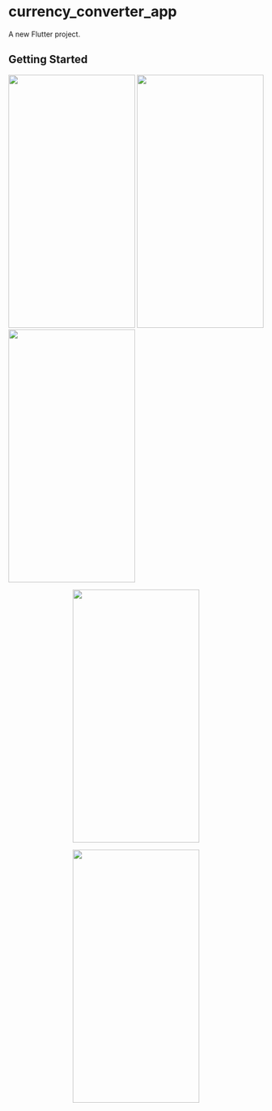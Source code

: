 # currency_converter_app

A new Flutter project.

## Getting Started


<img src= "https://user-images.githubusercontent.com/111565916/192001602-4cdb8e32-3d4d-4709-aa78-de14e7d21a53.jpg" height=500 width=250> <img src= "https://user-images.githubusercontent.com/111565916/192001754-92fb572f-dd2e-4d41-8976-caae37e786f7.jpg" height=500 width=250> <img src= "https://user-images.githubusercontent.com/111565916/192001919-e68f935b-6e85-402b-91d0-b20b16c37fc4.jpg" height=500 width=250> 

<p align=center>
<img src= "https://user-images.githubusercontent.com/111565916/192002072-03949f29-81d9-4031-9f0c-f5140cd2a772.jpg" height=500 width=250>
<p>
 
 
<p align=center>
<img src= "https://user-images.githubusercontent.com/111565916/192002072-03949f29-81d9-4031-9f0c-f5140cd2a772.jpg" height=500 width=250>
<p>
 
